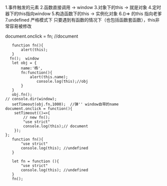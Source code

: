  1.事件触发的元素
        2.函数直接调用  -> window
        3.对象下的this -> 就是对象
        4.定时器下的this指向window
        5.构造函数下的this -> 实例化对象
        6.()=> 的this 指向老爹
        7.undefined  严格模式下
        只要遇到有函数的情况下（也包括函数套函数），this非常容易被修改

document.onclick = fn; //document
      
       function fn(){
           alert(this);
       }
      fn();  window
       let obj = {
           name:'杨',
           fn:function(){
               alert(this.name);
                  console.log(this);//obj
           }
       }
       obj.fn();
    // console.dir(window);
       setTimeout(obj.fn,1000);  //弹'' window自带的name
    document.onclick = function(){
        setTimeout(()=>{
            // new fn();
            "use strict"
            console.log(this);// document
        });
    };
       function fn(){
           "use strict"
           console.log(this); //undefined
       }
      
       let fn = function (){
           "use strict"
           console.log(this); //undefined
       }
       fn();
